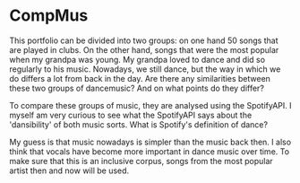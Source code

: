 # CompMus
This portfolio can be divided into two groups: on one hand 50 songs that are played in clubs. On the other hand, songs that were the most popular when my grandpa was young. My grandpa loved to dance and did so regularly to his music. Nowadays, we still dance, but the way in which we do differs a lot from back in the day. 
Are there any similarities between these two groups of dancemusic? And on what points do they differ? 

To compare these groups of music, they are analysed using the SpotifyAPI. I myself am very curious to see what the SpotifyAPI says about the 'dansibility' of both music sorts. What is Spotify's definition of dance? 

My guess is that music nowadays is simpler than the music back then. I also think that vocals have become more important in dance music over time. To make sure that this is an inclusive corpus, songs from the most popular artist then and now will be used.
